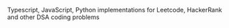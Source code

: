 Typescript, JavaScript, Python implementations for Leetcode, HackerRank and other DSA coding problems
